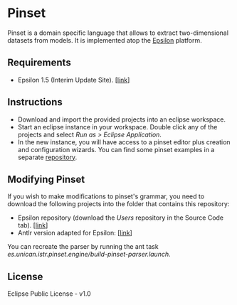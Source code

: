# Pinset

Pinset is a domain specific language that allows to extract two-dimensional datasets from models.
It is implemented atop the [Epsilon](https://www.eclipse.org/epsilon/) platform.

## Requirements

- Epsilon 1.5 (Interim Update Site). [[link](https://www.eclipse.org/epsilon/download/)]

## Instructions

- Download and import the provided projects into an eclipse workspace.
- Start an eclipse instance in your workspace. Double click any of the projects and select *Run as > Eclipse Application*.
- In the new instance, you will have access to a pinset editor plus creation and configuration wizards. You can find some pinset examples in a separate [repository](https://github.com/alfonsodelavega/pinset-examples).

## Modifying Pinset

If you wish to make modifications to pinset's grammar, you need to download the following projects into the folder that contains this repository:

- Epsilon repository (download the *Users* repository in the Source Code tab). [[link](https://www.eclipse.org/epsilon/download/)]
- Antlr version adapted for Epsilon: [[link](https://github.com/epsilonlabs/epsilon-antlr-dev.git)]

You can recreate the parser by running the ant task *es.unican.istr.pinset.engine/build-pinset-parser.launch*.

## License

Eclipse Public License - v1.0
